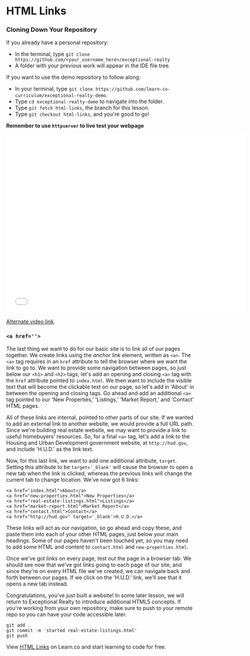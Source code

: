 # HTML Links

### Cloning Down Your Repository

If you already have a personal repository:

* In the terminal, type `git clone https://github.com/<your_username_here>/exceptional-realty`
* A folder with your previous work will appear in the IDE file tree.

If you want to use the demo repository to follow along:

* In your terminal, type `git clone https://github.com/learn-co-curriculum/exceptional-realty-demo`.
* Type `cd exceptional-realty-demo` to navigate into the folder.
* Type `git fetch html-links`, the branch for this lesson.
* Type `git checkout html-links`, and you're good to go!

**Remember to use `httpserver` to live test your webpage**

<iframe width="640" height="480" src="//www.youtube.com/embed/_vZ7x_nFSl0?rel=0&modestbranding=1" frameborder="0" allowfullscreen></iframe>

<p><a href="https://www.youtube.com/watch?v=_vZ7x_nFSl0">Alternate video link</a>.</p>

### `<a href=''>`

The last thing we want to do for our basic site is to link all of our pages together. We create links using the _anchor link_ element, written as `<a>`. The `<a>` tag requires in an `href` attribute to tell the browser where we want the link to go to. We want to provide some navigation between pages, so just below our `<h1>` and `<h2>` tags, let's add an opening and closing `<a>` tag with the `href` attribute pointed to `index.html`. We then want to include the visible text that will become the clickable text on our page, so let's add in 'About' in between the opening and closing tags. Go ahead and add an additional `<a>` tag pointed to our 'New Properties,' 'Listings,' 'Market Report,' and 'Contact' HTML pages.

All of these links are internal, pointed to other parts of our site. If we wanted to add an external link to another website, we would provide a full URL path. Since we're building real estate website, we may want to provide a link to useful homebuyers' resources. So, for a final `<a>` tag, let's add a link to the Housing and Urban Development government website, at `http://hud.gov`, and include 'H.U.D.' as the link text.

Now, for this last link, we want to add one additional attribute, `target`. Setting this attribute to be `target='_blank'` will cause the browser to open a new tab when the link is clicked, whereas the previous links will change the current tab to change location. We've now got 6 links:

```
<a href="index.html">About</a>
<a href="new-properties.html">New Properties</a>
<a href="real-estate-listings.html">Listings</a>
<a href="market-report.html">Market Report</a>
<a href="contact.html">Contact</a>
<a href="http://hud.gov" target='_blank'>H.U.D.</a>
```

These links will act as our navigation, so go ahead and copy these, and paste them into each of your other HTML pages, just below your main headings. Some of our pages haven't been touched yet, so you may need to add some HTML and content to `contact.html` and `new-properties.html`.

Once we've got links on every page, test out the page in a browser tab. We should see now that we've got links going to each page of our site, and since they're on every HTML file we've created, we can navigate back and forth between our pages. If we click on the 'H.U.D.' link, we'll see that it opens a new tab instead.

Congratulations, you've just built a website! In some later lesson, we will return to Exceptional Realty to introduce additional HTML5 concepts. If you're working from your own repository, make sure to push to your remote repo so you can have your code accessible later.

```
git add .
git commit -m 'started real-estate-listings.html'
git push
```

<p data-visibility="hidden">View <a href="https://learn.co/lessons/html-links" title="HTML Links">HTML Links</a> on Learn.co and start learning to code for free.</p>
